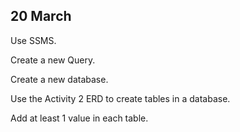 ## 20 March

Use SSMS.

Create a new Query.

Create a new database.

Use the Activity 2 ERD to create tables in a database.

Add at least 1 value in each table.
